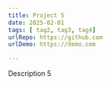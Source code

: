 ```yaml
---
title: Project 5
date: 2025-02-01
tags: [ tag2, tag3, tag4]
urlRepo: https://github.com
urlDemo: https://demo.com

---
```

Description 5